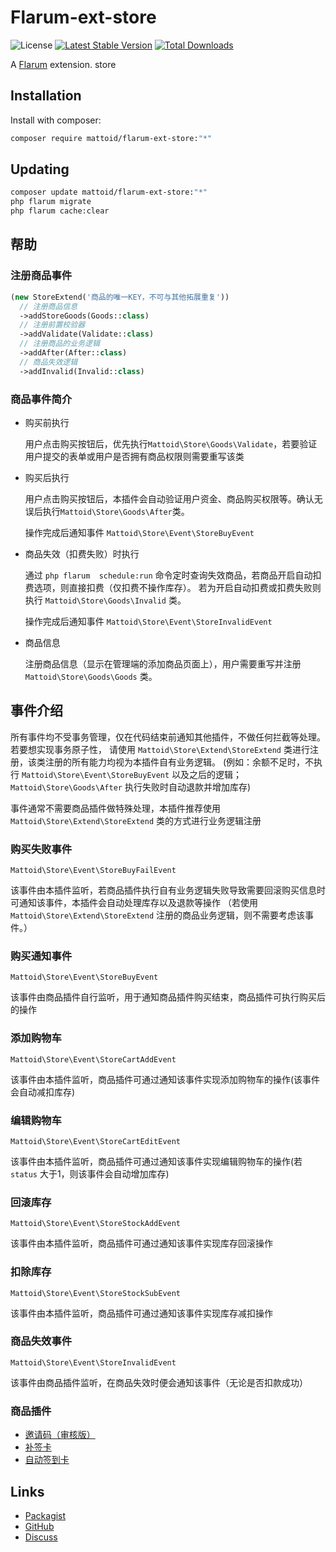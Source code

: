 # Flarum-ext-store

![License](https://img.shields.io/badge/license-LPL-1.02-blue.svg) [![Latest Stable Version](https://img.shields.io/packagist/v/mattoid/store.svg)](https://packagist.org/packages/mattoid/store) [![Total Downloads](https://img.shields.io/packagist/dt/mattoid/store.svg)](https://packagist.org/packages/mattoid/store)

A [Flarum](http://flarum.org) extension. store


## Installation

Install with composer:

```sh
composer require mattoid/flarum-ext-store:"*"
```

## Updating

```sh
composer update mattoid/flarum-ext-store:"*"
php flarum migrate
php flarum cache:clear
```

## 帮助
### 注册商品事件
```php
(new StoreExtend('商品的唯一KEY，不可与其他拓展重复'))
  // 注册商品信息
  ->addStoreGoods(Goods::class)
  // 注册前置校验器
  ->addValidate(Validate::class)
  // 注册商品的业务逻辑
  ->addAfter(After::class)
  // 商品失效逻辑
  ->addInvalid(Invalid::class)
```

### 商品事件简介
- 购买前执行

  用户点击购买按钮后，优先执行`Mattoid\Store\Goods\Validate`，若要验证用户提交的表单或用户是否拥有商品权限则需要重写该类


- 购买后执行

  用户点击购买按钮后，本插件会自动验证用户资金、商品购买权限等。确认无误后执行`Mattoid\Store\Goods\After`类。

  操作完成后通知事件 `Mattoid\Store\Event\StoreBuyEvent`


- 商品失效（扣费失败）时执行

  通过 `php flarum  schedule:run` 命令定时查询失效商品，若商品开启自动扣费选项，则直接扣费（仅扣费不操作库存）。
  若为开启自动扣费或扣费失败则执行 `Mattoid\Store\Goods\Invalid` 类。

  操作完成后通知事件 `Mattoid\Store\Event\StoreInvalidEvent`


- 商品信息

  注册商品信息（显示在管理端的添加商品页面上），用户需要重写并注册 `Mattoid\Store\Goods\Goods` 类。


## 事件介绍
所有事件均不受事务管理，仅在代码结束前通知其他插件，不做任何拦截等处理。若要想实现事务原子性，
请使用 `Mattoid\Store\Extend\StoreExtend` 类进行注册，该类注册的所有能力均视为本插件自有业务逻辑。
(例如：余额不足时，不执行 `Mattoid\Store\Event\StoreBuyEvent` 以及之后的逻辑；`Mattoid\Store\Goods\After` 执行失败时自动退款并增加库存)

事件通常不需要商品插件做特殊处理，本插件推荐使用 `Mattoid\Store\Extend\StoreExtend` 类的方式进行业务逻辑注册

### 购买失败事件
`Mattoid\Store\Event\StoreBuyFailEvent`

该事件由本插件监听，若商品插件执行自有业务逻辑失败导致需要回滚购买信息时可通知该事件，本插件会自动处理库存以及退款等操作
（若使用 `Mattoid\Store\Extend\StoreExtend` 注册的商品业务逻辑，则不需要考虑该事件。）

### 购买通知事件
`Mattoid\Store\Event\StoreBuyEvent`

该事件由商品插件自行监听，用于通知商品插件购买结束，商品插件可执行购买后的操作

### 添加购物车
`Mattoid\Store\Event\StoreCartAddEvent`

该事件由本插件监听，商品插件可通过通知该事件实现添加购物车的操作(该事件会自动减扣库存)

### 编辑购物车
`Mattoid\Store\Event\StoreCartEditEvent`

该事件由本插件监听，商品插件可通过通知该事件实现编辑购物车的操作(若 `status` 大于1，则该事件会自动增加库存)

### 回滚库存
`Mattoid\Store\Event\StoreStockAddEvent`

该事件由本插件监听，商品插件可通过通知该事件实现库存回滚操作

### 扣除库存
`Mattoid\Store\Event\StoreStockSubEvent`

该事件由本插件监听，商品插件可通过通知该事件实现库存减扣操作

### 商品失效事件
`Mattoid\Store\Event\StoreInvalidEvent`

该事件由商品插件监听，在商品失效时便会通知该事件（无论是否扣款成功）




### 商品插件
- [邀请码（审核版）](https://github.com/Mattoids/flarum-ext-store-invite)
- [补签卡](https://github.com/Mattoids/flarum-ext-store-check-in)
- [自动签到卡](https://github.com/Mattoids/flarum-ext-store-auto-check-in)

## Links

- [Packagist](https://packagist.org/packages/mattoid/store)
- [GitHub](https://github.com/mattoid/store)
- [Discuss](https://discuss.flarum.org/d/PUT_DISCUSS_SLUG_HERE)
